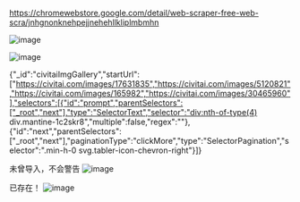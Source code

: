 https://chromewebstore.google.com/detail/web-scraper-free-web-scra/jnhgnonknehpejjnehehllkliplmbmhn

![image](https://github.com/user-attachments/assets/9b188104-4456-4594-852e-945f809e4a65)



![image](https://github.com/user-attachments/assets/237292e6-8858-41be-94bb-633077c745b1)

{"_id":"civitaiImgGallery","startUrl":["https://civitai.com/images/17631835","https://civitai.com/images/5120821","https://civitai.com/images/165982","https://civitai.com/images/30465960"],"selectors":[{"id":"prompt","parentSelectors":["_root","next"],"type":"SelectorText","selector":"div:nth-of-type(4) div.mantine-1c2skr8","multiple":false,"regex":""},{"id":"next","parentSelectors":["_root","next"],"paginationType":"clickMore","type":"SelectorPagination","selector":".min-h-0 svg.tabler-icon-chevron-right"}]}


未曾导入，不会警告
![image](https://github.com/user-attachments/assets/9726a501-a5c4-4a07-9011-d1fc29ba99f4)



已存在！
![image](https://github.com/user-attachments/assets/1e4a4540-d30d-4f62-ae67-db3afbe75326)


